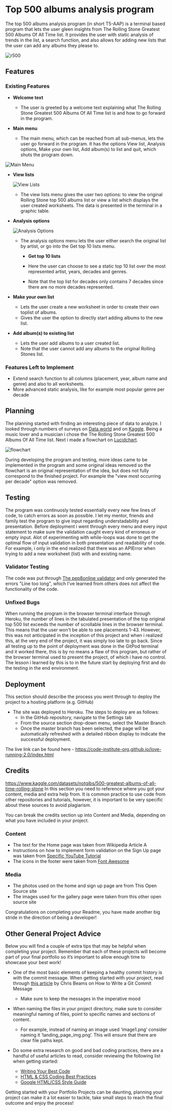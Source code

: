 # Top 500 albums analysis program

The top 500 albums analysis program (in short T5-AAP) is a terminal based program that lets the user gleen insights from The Rolling Stone Greatest 500 Albums Of All Time list. It provides the user with static analysis of trends in the list, a search function, and also allows for adding new lists that the user can add any albums they please to.

![r500](https://github.com/Johneriksson88/top_500_albums/blob/main/assets/images/rolling_stone.jpg?raw=true)

## Features 

### Existing Features

- __Welcome text__

  - The user is greeted by a welcome text explaining what The Rolling Stone Greatest 500 Albums Of All Time list is and how to go forward in the program.

- __Main menu__

  - The main menu, which can be reached from all sub-menus, lets the user go forward in the program. It has the options View list, Analysis options, Make your own list, Add album(s) to list and quit, which shuts the program down.

![Main Menu](https://github.com/Johneriksson88/top_500_albums/blob/main/assets/images/main_menu.png?raw=true)

  - __View lists__

    ![View Lists](https://github.com/Johneriksson88/top_500_albums/blob/main/assets/images/view_lists.png?raw=true)

    - The view lists menu gives the user two options: to view the original Rolling Stone top 500 albums list or view a list which displays the user created worksheets. The data is presented in the terminal in a graphic table.

  
  - __Analysis options__

    ![Analysis Options](https://github.com/Johneriksson88/top_500_albums/blob/main/assets/images/analysis_options.png?raw=true)

    - The analysis options menu lets the user either search the original list by artist, or go into the Get top 10 lists menu.


      - __Get top 10 lists__

       - Here the user can choose to see a static top 10 list over the most represented artist, years, decades and genres.
       - Note that the top list for decades only contains 7 decades since there are no more decades represented.


  - __Make your own list__

    - Lets the user create a new worksheet in order to create their own toplist of albums.
    - Gives the user the option to directly start adding albums to the new list.
  

  - __Add album(s) to existing list__

    - Lets the user add albums to a user created list.
    - Note that the user cannot add any albums to the original Rolling Stones list.


### Features Left to Implement

- Extend search function to all columns (placement, year, album name and genre) and also to all worksheets.
- More advanced static analysis, like for example most popular genre per decade

## Planning

The planning started with finding an interesting piece of data to analyze. I looked through numbers of surveys on [Data.world](https://data.world/) and on [Kaggle](https://www.kaggle.com/). Being a music lover and a musician i chose the The Rolling Stone Greatest 500 Albums Of All Time list.
Next i made a flowchart on [Lucidchart](https://lucid.app/).

![flowchart](https://github.com/Johneriksson88/top_500_albums/blob/main/assets/images/flowchart.png?raw=true)

During developing the program and testing, more ideas came to be implemented in the program and some original ideas removed so the flowchart is an original representation of the idea, but does not fully correspond to the finished project. For example the "view most occurring per decade" option was removed.

## Testing 

The program was continuosly tested essentially every new few lines of code, to catch errors as soon as possible. 
I let my mentor, friends and family test the program to give input regarding understadability and presentation.
Before deployment i went through every menu and every input statement to make sure the validation caught every kind of erroneus or empty input. Alot of experimenting with while-loops was done to get the optimal flow of input validation in both presentation and readability of code.
For example, i only in the end realized that there was an APIError when trying to add a new worksheet (list) with and existing name.

### Validator Testing 

The code was put through [The pep8online validator](http://pep8online.com/) and only generated the errors "Line too long", which I've learned from others does not affect the functionality of the code.

### Unfixed Bugs

When running the program in the browser terminal interface through Heroku, the number of lines in the tabulated presentation of the top original top 500 list exceeds the number of scrollable lines in the browser terminal. This means that the user won't be able to see placements 1-43. However, this was not anticipated in the inception of this project and when i realized this, at the very end of the project, it was simply too late to go back. Since all testing up to the point of deployment was done in the GitPod terminal and it worked there, this is by no means a flaw of this program, but rather of the browser terminal used to present the project, of which i have no control.
The lesson i learned by this is to in the future start by deploying first and do the testing in the end environment.

## Deployment

This section should describe the process you went through to deploy the project to a hosting platform (e.g. GitHub) 

- The site was deployed to Heroku. The steps to deploy are as follows: 
  - In the GitHub repository, navigate to the Settings tab 
  - From the source section drop-down menu, select the Master Branch
  - Once the master branch has been selected, the page will be automatically refreshed with a detailed ribbon display to indicate the successful deployment. 

The live link can be found here - https://code-institute-org.github.io/love-running-2.0/index.html 


## Credits 
https://www.kaggle.com/datasets/notgibs/500-greatest-albums-of-all-time-rolling-stone
In this section you need to reference where you got your content, media and extra help from. It is common practice to use code from other repositories and tutorials, however, it is important to be very specific about these sources to avoid plagiarism. 

You can break the credits section up into Content and Media, depending on what you have included in your project. 

### Content 

- The text for the Home page was taken from Wikipedia Article A
- Instructions on how to implement form validation on the Sign Up page was taken from [Specific YouTube Tutorial](https://www.youtube.com/)
- The icons in the footer were taken from [Font Awesome](https://fontawesome.com/)

### Media

- The photos used on the home and sign up page are from This Open Source site
- The images used for the gallery page were taken from this other open source site


Congratulations on completing your Readme, you have made another big stride in the direction of being a developer! 

## Other General Project Advice

Below you will find a couple of extra tips that may be helpful when completing your project. Remember that each of these projects will become part of your final portfolio so it’s important to allow enough time to showcase your best work! 

- One of the most basic elements of keeping a healthy commit history is with the commit message. When getting started with your project, read through [this article](https://chris.beams.io/posts/git-commit/) by Chris Beams on How to Write  a Git Commit Message 
  - Make sure to keep the messages in the imperative mood 

- When naming the files in your project directory, make sure to consider meaningful naming of files, point to specific names and sections of content.
  - For example, instead of naming an image used ‘image1.png’ consider naming it ‘landing_page_img.png’. This will ensure that there are clear file paths kept. 

- Do some extra research on good and bad coding practices, there are a handful of useful articles to read, consider reviewing the following list when getting started:
  - [Writing Your Best Code](https://learn.shayhowe.com/html-css/writing-your-best-code/)
  - [HTML & CSS Coding Best Practices](https://medium.com/@inceptiondj.info/html-css-coding-best-practice-fadb9870a00f)
  - [Google HTML/CSS Style Guide](https://google.github.io/styleguide/htmlcssguide.html#General)

Getting started with your Portfolio Projects can be daunting, planning your project can make it a lot easier to tackle, take small steps to reach the final outcome and enjoy the process! 